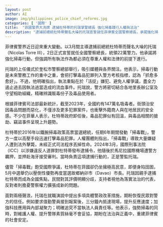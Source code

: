 ```yaml
---
layout: post
author: AI
image: img/philippines_police_chief_reforms.jpg
categories: [ '國際' ]
title:  "菲國警界大洗牌 逮捕杜特蒂的托瑞掌警總長 強化掃毒踐行人權與法治"
description: "逮捕前總統杜特蒂聲名大噪的托瑞宣誓就任菲律賓全國警察總長，承諾強化掃毒並兼顧人權。面對杜特蒂掃毒戰遺緒與爭議，托瑞提出警政改革，力圖恢復民眾信任，推動警務現代化，帶領22萬警隊重建社會安定。"
---
```

菲律賓警界近日迎來重大變動。以3月間主導逮捕前總統杜特蒂而聲名大噪的托瑞（Nicolas Torre III），2日正式宣誓就任全國警察總長，統領22萬警力。他承諾將強化掃毒行動，但強調所有執法作為都必須在尊重人權和法律的前提下進行。

托瑞的上任儀式於奎松市警察總部舉行，吸引媒體與各界關注。他表示，掃毒行動是未來警務工作的重中之重，會把打擊毒品犯罪列入警方考核指標，認為「抓愈多愈好」。不過，他明確指出，執法重點在於「活捉」嫌犯、避免人權爭議，盡全力遏止過去因執法過當造成的流血事件。托瑞說，警方將密切結合各地里長辦公室及守望相助組織，精確辨識販毒份子及毒品使用者。

根據菲律賓司法部最新統計，截至2023年，全國約有147萬名吸毒者。街頭治安因毒品問題而惡化，不僅涉及更多犯罪案件，也衝擊外籍商人與在地居民的安全感。不少在菲華人表示，杜特蒂政府卸任後，毒品犯罪似有回溫，與毒品相關的搶劫、竊盜事件呈現上升趨勢。

杜特蒂於2016年以鐵腕掃毒政策高票當選總統，任期6年期間發動「掃毒戰」，警方一度以高壓手段迅速打擊毒品犯罪。人權團體則指出，「掃毒戰」導致大量嫌疑人遭到法外擊斃，未經正式司法程序丟掉性命。2024年3月，國際刑事法院（ICC）以涉嫌違反人道罪對杜特蒂發布逮捕令，他隨後於馬尼拉國際機場遭警方羈押，並押赴海牙接受審判。當時負責這項逮捕行動的，正是警監托瑞。

儘管「掃毒戰」飽受國際爭議，杜特蒂在菲國卻仍坐擁極高民意，即便身陷囹圄，5月中選舉仍以壓倒性優勢再度當選故鄉納卯市（Davao）市長。托瑞因親手逮捕杜特蒂而成為全國焦點，民間對其評價明顯分歧，支持者視他為落實法治的代表，反對者則擔憂警察權力擴張成新的問題。

面對兩極聲浪，托瑞在就職演說中提出多項具體警政改革措施，期盼恢復民眾對警方的信任。例如要求值勤警員接到報案後，三分鐘內抵達現場，提升反應速度；加強科技應用與內部凝聚力；明確追究不當執法人員責任等。他表示，強勢掃毒的同時，對維護人權、提升警隊素質絲毫不會妥協，期盼在法治與正義中，重建菲律賓的社會安定。